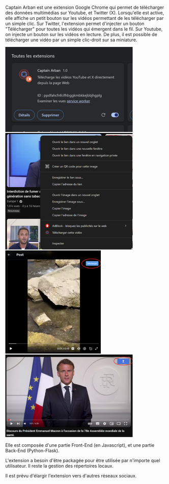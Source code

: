 
Captain Arban est une extension Google Chrome qui permet de télécharger des données multimédias sur Youtube, et Twitter (X). Lorsqu'elle est active, elle affiche un petit bouton sur les vidéos permettant de les télécharger par un simple clic.
Sur Twitter, l'extension permet d'injecter un bouton "Télécharger" pour toutes les vidéos qui émergent dans le fil.
Sur Youtube, on injecte un bouton sur les vidéos en lecture. De plus, il est possible de télécharger une vidéo par un simple clic-droit sur sa miniature.  


<img src="images/Photo_de_l_extension.png" alt="Capture d’écran de la page d’accueil" width="400"/>  <img src="images/Clic_droit_Youtube.png" alt="Clic droit Youtube" width="400"/>
<img src="images/Bouton_Twitter_X.png" alt="Capture d’écran de la page d’accueil" width="300"/> <img src="images/Bouton_Youtube.png" alt="Capture d’écran de la page d’accueil" width="400"/>

Elle est composée d'une partie Front-End (en Javascript), et une partie Back-End (Python-Flask).

L'extension a besoin d'être packagée pour être utilisée par n'importe quel utilisateur. Il reste la gestion des répertoires locaux. 

Il est prévu d'élargir l'extension vers d'autres réseaux sociaux.




